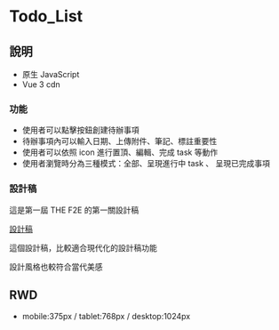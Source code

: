 # Todo_List
## 說明

- 原生 JavaScript
- Vue 3 cdn

### 功能

- 使用者可以點擊按鈕創建待辦事項
- 待辦事項內可以輸入日期、上傳附件、筆記、標註重要性
- 使用者可以依照 icon 進行置頂、編輯、完成 task 等動作
- 使用者瀏覽時分為三種模式：全部、呈現進行中 task 、 呈現已完成事項


### 設計稿

這是第一屆 THE F2E 的第一關設計稿

[設計稿](https://hexschool.github.io/THE_F2E_Design/todolist/)

這個設計稿，比較適合現代化的設計稿功能

設計風格也較符合當代美感

## RWD

- mobile:375px / tablet:768px / desktop:1024px
